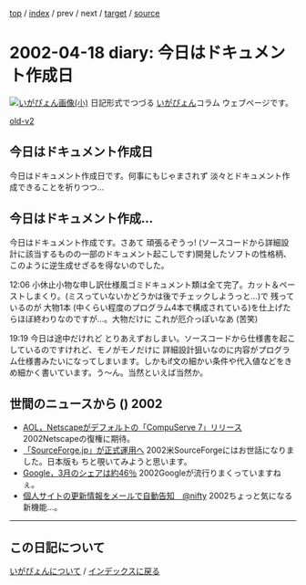 [top](https://igapyon.github.io/diary/) 
 / [index](https://igapyon.github.io/diary/2002/index.html) 
 / prev 
 / next 
 / [target](https://igapyon.github.io/diary/2002/ig020418.html) 
 / [source](https://github.com/igapyon/diary/blob/gh-pages/2002/ig020418.html.src.md) 

2002-04-18 diary: 今日はドキュメント作成日
=====================================================================================================
[![いがぴょん画像(小)](https://igapyon.github.io/diary/images/iga200306s.jpg "いがぴょん")](https://igapyon.github.io/diary/memo/memoigapyon.html) 日記形式でつづる [いがぴょん](https://igapyon.github.io/diary/memo/memoigapyon.html)コラム ウェブページです。

[old-v2](ig020418-orig.html)

## 今日はドキュメント作成日

今日はドキュメント作成日です。何事にもじゃまされず 淡々とドキュメント作成できることを祈りつつ…


## 今日はドキュメント作成…

今日はドキュメント作成です。さあて 頑張るぞうっ! (ソースコードから詳細設計に該当するものの一部のドキュメント起こしです)開発したソフトの性格柄、このように逆生成せざるを得ないのでした。

12:06 小休止小物な申し訳仕様風ゴミドキュメント類は全て完了。カット＆ペーストしまくり。(ミスっていないかどうかは後でチェックしようっと…)で 残っているのが 大物1本 (中くらい程度のプログラム4本で構成されている)を仕上げたらほぼ終わりなのですが…。大物だけに これが厄介っぽいなあ (苦笑)

19:19 今日は途中だけれど とりあえずおしまい。ソースコードから仕様書を起こしているのですけれど、モノがモノだけに 詳細設計狙いなのに内容がプログラム仕様書みたいになってしまいます。しかもif文の細かい条件や代入値などをきめ細かく書いています。う～ん。当然といえば当然か。

## 世間のニュースから () 2002

* [AOL，Netscapeがデフォルトの「CompuServe 7」リリース](http://www.zdnet.co.jp/news/0204/17/b_0416_08.html)  2002Netscapeの復権に期待。
* [「SourceForge.jp」が正式運用へ](http://www.zdnet.co.jp/news/bursts/0204/17/06.html)  2002米SourceForgeにはお世話になりました。日本版も ちと覗いてみようと思います。
* [Google，3月のシェアは約46％](http://www.zdnet.co.jp/news/0204/17/b_0416_19.html)  2002Googleが流行りまくっていますねぇ。
* [個人サイトの更新情報をメールで自動告知　@nifty](http://www.zdnet.co.jp/news/bursts/0204/17/05.html)  2002ちょっと気になる新機能…。

----------------------------------------------------------------------------------------------------

## この日記について
[いがぴょんについて](https://igapyon.github.io/diary/memo/memoigapyon.html) / [インデックスに戻る](https://igapyon.github.io/diary/idxall.html)
